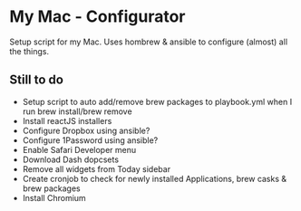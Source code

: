 # My Mac - Configurator

Setup script for my Mac.  Uses hombrew & ansible to configure (almost) all the things.


## Still to do

- Setup script to auto add/remove brew packages to playbook.yml when I run brew install/brew remove
- Install reactJS installers
- Configure Dropbox using ansible?
- Configure 1Password using ansible?
- Enable Safari Developer menu
- Download Dash dopcsets
- Remove all widgets from Today sidebar
- Create cronjob to check for newly installed Applications, brew casks & brew packages
- Install Chromium
